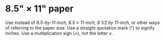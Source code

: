 # 8.5" × 11" paper

Use instead of *8.5-by-11-inch, 8.5 × 11-inch, 8 1/2 by 11-inch*,
or other ways of referring to the paper size. Use a
straight quotation mark (") to signify inches. Use a
multiplication sign (×), not the letter *x*.
